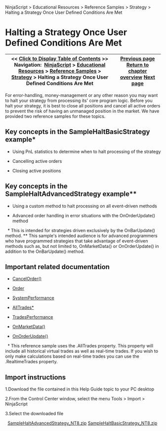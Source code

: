 ﻿
NinjaScript \> Educational Resources \> Reference Samples \> Strategy \> Halting a Strategy Once User Defined Conditions Are Met
# Halting a Strategy Once User Defined Conditions Are Met
| \<\< [Click to Display Table of Contents](halting_a_strategy_once_user_d.md) \>\> **Navigation:**     [NinjaScript](ninjascript.md) \> [Educational Resources](educational_resources.md) \> [Reference Samples](reference_samples.md) \> [Strategy](strategy2.md) \> Halting a Strategy Once User Defined Conditions Are Met | [Previous page](getting_pnl_from_an_atm_strate.md) [Return to chapter overview](strategy2.md) [Next page](keeping_orders_alive.md) |
| --- | --- |
For error\-handling, money\-management or any other reason you may want to halt your strategy from processing its' core program logic. Before you halt your strategy, it is best to close all positions and cancel all active orders to prevent the risk of having an unmanaged position in the market. We have provided two reference samples for these topics.
 
## Key concepts in the SampleHaltBasicStrategy example\*
- Using PnL statistics to determine when to halt processing of the strategy

- Cancelling active orders

- Closing active positions

## 
## Key concepts in the SampleHaltAdvancedStrategy example\*\*
- Using a custom method to halt processing on all event\-driven methods

- Advanced order handling in error situations with the OnOrderUpdate() method

 
\* This is intended for strategies driven exclusively by the OnBarUpdate() method.
\*\* This sample's intended audience is for advanced programmers who have programmed strategies that take advantage of event\-driven methods such as, but not limited to, OnMarketData() or OnOrderUpdate() in addition to the OnBarUpdate() method.

## Important related documentation
- [CancelOrder()](cancel.md)

- [Order](order.md)

- [SystemPerformance](systemperformance.md)

- [AllTrades\*](alltrades.md)

- [TradesPerformance](tradesperformance.md)

- [OnMarketData()](onmarketdata.md)

- [OnOrderUpdate()](onorderupdate.md)

 
\* This reference sample uses the .AllTrades property. This property will include all historical virtual trades as well as real\-time trades. If you wish to only make calculations based on real\-time trades you can use the .RealtimeTrades property.
 
## Import instructions
1\.Download the file contained in this Help Guide topic to your PC desktop

2\.From the Control Center window, select the menu Tools \> Import \> NinjaScript

3\.Select the downloaded file

 
[SampleHaltAdvancedStrategy\_NT8\.zip](https://ninjatrader.com/support/helpGuides/nt8/samples/SampleHaltAdvancedStrategy_NT8.zip)
[SampleHaltBasicStrategy\_NT8\.zip](https://ninjatrader.com/support/helpGuides/nt8/samples/SampleHaltBasicStrategy_NT8.zip)

